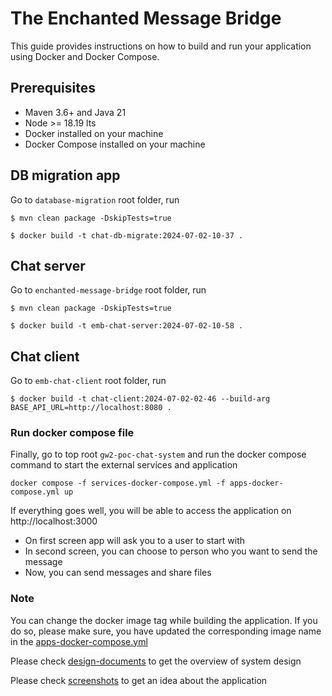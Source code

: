 # The Enchanted Message Bridge

This guide provides instructions on how to build and run your application using Docker and Docker Compose.

## Prerequisites

- Maven 3.6+ and Java 21
- Node >= 18.19 lts
- Docker installed on your machine
- Docker Compose installed on your machine

## DB migration app

Go to `database-migration` root folder, run

```
$ mvn clean package -DskipTests=true

$ docker build -t chat-db-migrate:2024-07-02-10-37 .
```

## Chat server

Go to `enchanted-message-bridge` root folder, run

```
$ mvn clean package -DskipTests=true

$ docker build -t emb-chat-server:2024-07-02-10-58 .
```

## Chat client

Go to `emb-chat-client` root folder, run

```
$ docker build -t chat-client:2024-07-02-02-46 --build-arg BASE_API_URL=http://localhost:8080 .
```

### Run docker compose file

Finally, go to top root `gw2-poc-chat-system` and run the docker compose command
to start the external services and application

```
docker compose -f services-docker-compose.yml -f apps-docker-compose.yml up
```

If everything goes well, you will be able to access the application on http://localhost:3000

- On first screen app will ask you to a user to start with
- In second screen, you can choose to person who you want to send the message
- Now, you can send messages and share files

### Note

You can change the docker image tag while building the application.
If you do so, please make sure, you have updated the corresponding image name in the
[apps-docker-compose.yml](apps-docker-compose.yml)

Please check [design-documents](design-documents) to get the overview of system design

Please check [screenshots](screenshots) to get an idea about the application